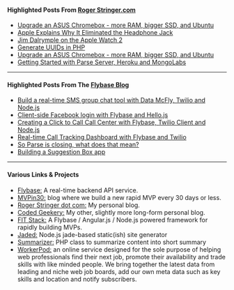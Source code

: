 #### Highlighted Posts From <a href="http://rogerstringer.com">Roger Stringer.com</a>

* [Upgrade an ASUS Chromebox - more RAM, bigger SSD, and Ubuntu](https://rogerstringer.com/2014/09/21/upgrade-asus-chromebox-ram-bigger-ssd-ubuntu)
* [Apple Explains Why It Eliminated the Headphone Jack](https://rogerstringer.com/2016/09/08/apple-explains-why-it-eliminated-the-headphone-jack/ "Apple Explains Why It Eliminated the Headphone Jack")
* [Jim Dalrymple on the Apple Watch 2](https://rogerstringer.com/2016/09/14/jim-dalrymple-on-the-apple-watch-2/ "Jim Dalrymple on the Apple Watch 2")
* [Generate UUIDs in PHP](https://rogerstringer.com/2013/11/15/generate-uuids-php/ "Generate UUIDs in PHP")
* [Upgrade an ASUS Chromebox - more RAM, bigger SSD, and Ubuntu](https://rogerstringer.com/2014/09/21/upgrade-asus-chromebox-ram-bigger-ssd-ubuntu/ "Upgrade an ASUS Chromebox - more RAM, bigger SSD, and Ubuntu")
* [Getting Started with Parse Server, Heroku and MongoLabs](https://rogerstringer.com/2016/02/04/parse-server-heroku/ "Getting Started with Parse Server, Heroku and MongoLabs")

<hr/>

#### Highlighted Posts From The <a href="http://blog.flybase.io">Flybase Blog</a>

* [Build a real-time SMS group chat tool with Data McFly, Twilio and Node.js](https://blog.flybase.io/2015/03/31/group-chat-twilio/ "Build a real-time SMS group chat tool with Data McFly, Twilio and Node.js")
* [Client-side Facebook login with Flybase and Hello.js](https://blog.flybase.io/2015/08/12/client-side-login-flybase-hellojs/ "Client-side Facebook login with Flybase and Hello.js")
* [Creating a Click to Call Call Center with Flybase, Twilio Client and Node.js](https://blog.flybase.io/2015/08/22/creating-a-click-to-call-service-with-twilio-client-flybase-and-node/ "Creating a Click to Call Call Center with Flybase, Twilio Client and Node.js")
* [Real-time Call Tracking Dashboard with Flybase and Twilio](https://blog.flybase.io/2016/09/09/call-tracking-dashboard/ "Real-time Call Tracking Dashboard with Flybase and Twilio")
* [So Parse is closing, what does that mean?](https://blog.flybase.io/2016/02/02/parse-closing/ "So Parse is closing, what does that mean?")
* [Building a Suggestion Box app](https://blog.flybase.io/2016/06/09/building-a-suggestion-box/ "Building a Suggestion Box app")

<hr/>

#### Various Links &amp; Projects

* [Flybase:](https://flybase.io) A real-time backend API service.
* [MVPin30:](http://mvpin30) blog where we build a new rapid MVP every 30 days or less.
* [Roger Stringer dot com:](https://rogerstringer.com/) My personal blog.
* [Coded Geekery:](https://codedgeekery.com/) My other, slightly more long-form personal blog.
* [FIT Stack:](https://github.com/flybaseio/fit-stack) A Flybase / Angular.js / Node.js powered framework for rapidly building MVPs.
* [Jaded:](https://github.com/freekrai/jaded) Node.js jade-based static(ish) site generator
* [Summarizer:](https://github.com/freekrai/summarizer) PHP class to summarize content into short summary
* [WorkerPod:](http://workerpod.com/) an online service designed for the sole purpose of helping web professionals find their next job, promote their availability and trade skills with like minded people. We bring together the latest data from leading and niche web job boards, add our own meta data such as key skills and location and notify subscribers.